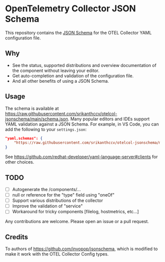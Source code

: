 # OpenTelemetry Collector JSON Schema

This repository contains the [JSON Schema](https://json-schema.org/) for the OTEL Collector YAML configuration file.

## Why

- See the status, supported distributions and overview documentation of the component without leaving your editor.
- Get auto-completion and validation of the configuration file.
- And all other benefits of using a JSON Schema.

## Usage

The schema is available at https://raw.githubusercontent.com/srikanthccv/otelcol-jsonschema/main/schema.json. Many popular editors and IDEs support YAML validation against a JSON Schema. For example, in VS Code, you can add the following to your `settings.json`:

```json
"yaml.schemas": {
    "https://raw.githubusercontent.com/srikanthccv/otelcol-jsonschema/main/schema.json": "otel-collector-config.yaml"
}
```

See https://github.com/redhat-developer/yaml-language-server#clients for other choices.

## TODO

- [ ] Autogenerate the /components/...
- [ ] null or reference for the "type" field using "oneOf"
- [ ] Support various distributions of the collector
- [ ] Improve the validation of "service"
- [ ] Workaround for tricky components [filelog, hostmetrics, etc...]

Any contributions are welcome. Please open an issue or a pull request.

## Credits

To authors of https://github.com/invopop/jsonschema, which is modified to make it work with the OTEL Collector Config types.